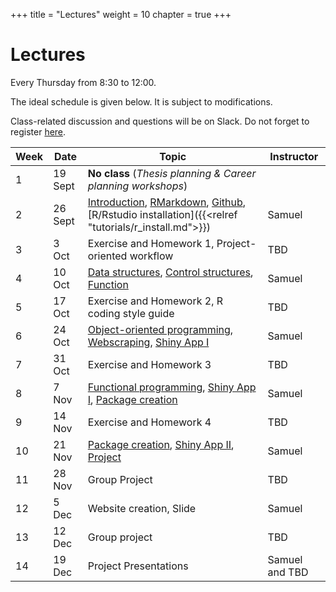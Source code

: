 +++
title = "Lectures"
weight = 10
chapter = true
+++

# Lectures

Every Thursday from 8:30 to 12:00.

The ideal schedule is given below. It is subject to modifications.

Class-related discussion and questions will be on Slack. Do not forget to register [here](https://forms.gle/9aKQ25idaypnmAJb8).

| Week | Date | Topic | Instructor |   
|---|---|---|---|   
| 1 | 19 Sept | **No class** (_Thesis planning \& Career planning workshops_) |  |   
| 2 | 26 Sept | [Introduction](https://ptds2024.github.io/class/lecture01), [RMarkdown](https://ptds2024.github.io/class/lecture02_markdown), [Github](https://ptds2024.github.io/class/lecture03_github), [R/Rstudio installation]({{<relref "tutorials/r_install.md">}}) | Samuel |
| 3 | 3 Oct | Exercise and Homework 1, Project-oriented workflow | TBD |
| 4 | 10 Oct | [Data structures](https://ptds2024.github.io/class/lecture04_datastructure), [Control structures](https://ptds2024.github.io/class/lecture05_controlstructure), [Function](https://ptds2024.github.io/class/lecture06_function) | Samuel |
| 5 | 17 Oct | Exercise and Homework 2, R coding style guide | TBD |
| 6 | 24 Oct | [Object-oriented programming](https://ptds2024.github.io/class/lecture07_OOP), [Webscraping](https://ptds2024.github.io/class/lecture08_webscrap), [Shiny App I](https://ptds2024.github.io/class/lecture09_shiny)  | Samuel | 
| 7 | 31 Oct | Exercise and Homework 3 | TBD |
| 8 | 7 Nov| [Functional programming](https://ptds2024.github.io/class/lecture10_functional), [Shiny App I](https://ptds2024.github.io/class/lecture09_shiny), [Package creation](https://ptds2024.github.io/class/lecture11_pkg) | Samuel |
| 9 | 14 Nov | Exercise and Homework 4 | TBD |
| 10 | 21 Nov | [Package creation](https://ptds2024.github.io/class/lecture11_pkg), [Shiny App II](https://ptds2024.github.io/class/lecture12_shiny2), [Project](https://ptds2024.github.io/class/lecture13_project) | Samuel |
| 11 | 28 Nov | Group Project | TBD | 
| 12 | 5 Dec | Website creation, Slide | Samuel |
| 13 | 12 Dec | Group project | TBD | 
| 14 | 19 Dec | Project Presentations | Samuel and TBD| 

